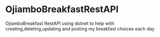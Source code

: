 # OjiamboBreakfastRestAPI
OjiamboBreakfast RestAPI using dotnet to help with creating,deleting,updating and posting my breakfast choices each day

